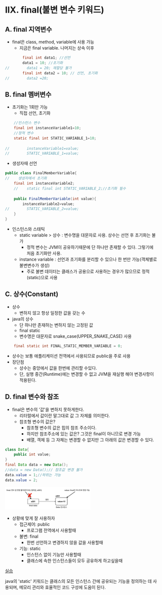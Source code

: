 # IIX. final(불변 변수 키워드)
## A. final 지역변수
- final은 class, method, variable에 사용 가능
  - 지금은 final variable. 나머지는 상속 이후
```java
        final int data1; //선언
        data1 = 10; //초기화
//        data1 = 20; 재할당 불가
        final int data2 = 10; // 선언, 초기화
//        data2 =20;
```
## B. final 멤버변수
- 초기화는 1회만 가능
  - 직접 선언, 초기화
```java
    //인스턴스 변수
    final int instanceVariable1=10;
    //정적 변수
    static final int STATIC_VARIABLE_1=10;

//        instanceVariable1=value;
//        STATIC_VARIABLE_1=value;
```
  - 생성자때 선언 
```java
public class FinalMemberVariable{
//    생성자에서 초기화
    final int instanceVariable2;
    //    static final int STATIC_VARIABLE_2;//초기화 필수
    
    public FinalMemberVariable(int value){
        instanceVariable2=value;
//        STATIC_VARIABLE_2=value;
    }
}
```
- 인스턴스와 스태틱
  - static variable > 상수 : 변수명을 대문자로 사용. 상수는 선언 후 초기화는 불가
    - 정적 변수는 JVM이 공유하기때문에 단 하나만 존재할 수 있다. 그렇기에 처음 초기화만 사용.
  - instance variable : 선언과 초기화를 분리할 수 있으나 한 번만 가능(객체별로 불변변수가 생성)
    - 주로 불변 데이터는 클래스가 공용으로 사용하는 경우가 많으므로 정적(static)으로 사용

## C. 상수(Constant)
- 상수 
  - 변하지 않고 항상 일정한 값을 갖는 수
- java의 상수
    - 단 하나만 존재하는 변하지 않는 고정된 값
    - final static 
    - 변수명은 대문자로 snake_case(UPPER_SNAKE_CASE) 사용
```java
    final static int FINAL_STATIC_MEMBER_VARIABLE = 0;
```
- 상수는 보통 애플리케이션 전역에서 사용되므로 public을 주로 사용
- 장단점
  - 상수는 중앙에서 값을 한번에 관리할 수있다. 
  - 단, 실행 중간(Runtime)에는 변경할 수 없고 JVM을 재실행 해야 변경사항이 적용된다.

## D. final 변수와 참조
- final은 변수의 '값'을 변하지 못하게한다. 
  - 리터럴에서 값이란 말그대로 값 그 자체를 의미한다. 
  - 참조형 변수의 값은?
    - 참조형 변수의 값은 힙의 참조 주소이다.
    - 하지만 참조주소에 있는 값은? 그것은 final이 아니므로 변경 가능
    - 배열, 객체 등 그 자체는 변경할 수 없지만 그 아래의 값은 변경할 수 있다.

```java
class Data{
    public int value;
}
final Data data = new Data();
//data = new Data();// 참조값 변경 불가
data.value = 1;//하위는 가능
data.value = 2;
```
![img.png](../img/finalObject.png)

- 상황에 맞게 잘 사용하자
  - 접근제어: public 
    - 프로그램 전역에서 사용할때 
  - 불변: final 
    - 한번 선언하고 변경하지 않을 값을 사용할때 
  - 기능: static
    - 인스턴스 없이 기능만 사용할때
    - 클래스에 속한 인스턴스들이 모두 공유하게 하고싶을때

[실습](../../src/step02_basic/chapter08_final/final1/FinalMemberVariable.java)

java의 'static' 키워드는 
  클래스의 모든 인스턴스 간에 공유되는 기능을 정의하는 데 사용되며, 
  메모리 관리와 효율적인 코드 구성에 도움이 된다.